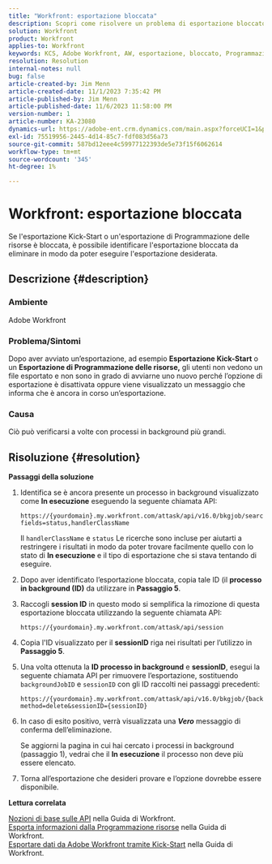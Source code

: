```yaml
---
title: "Workfront: esportazione bloccata"
description: Scopri come risolvere un problema di esportazione bloccato da Adobe Workfront.
solution: Workfront
product: Workfront
applies-to: Workfront
keywords: KCS, Adobe Workfront, AW, esportazione, bloccato, Programmazione delle risorse, Kick-start, API, Risoluzione dei problemi
resolution: Resolution
internal-notes: null
bug: false
article-created-by: Jim Menn
article-created-date: 11/1/2023 7:35:42 PM
article-published-by: Jim Menn
article-published-date: 11/6/2023 11:58:00 PM
version-number: 1
article-number: KA-23080
dynamics-url: https://adobe-ent.crm.dynamics.com/main.aspx?forceUCI=1&pagetype=entityrecord&etn=knowledgearticle&id=f76869d7-ed78-ee11-8179-6045bd006268
exl-id: 75519956-2445-4d14-85c7-fdf083d56a73
source-git-commit: 587bd12eee4c59977122393de5e73f15f6062614
workflow-type: tm+mt
source-wordcount: '345'
ht-degree: 1%

---
```


# Workfront: esportazione bloccata


Se l&#39;esportazione Kick-Start o un&#39;esportazione di Programmazione delle risorse è bloccata, è possibile identificare l&#39;esportazione bloccata da eliminare in modo da poter eseguire l&#39;esportazione desiderata.

## Descrizione {#description}


### Ambiente

Adobe Workfront



### Problema/Sintomi

Dopo aver avviato un’esportazione, ad esempio <b>Esportazione Kick-Start</b> o un <b>Esportazione di Programmazione delle risorse,</b> gli utenti non vedono un file esportato e non sono in grado di avviarne uno nuovo perché l’opzione di esportazione è disattivata oppure viene visualizzato un messaggio che informa che è ancora in corso un’esportazione.



### Causa

Ciò può verificarsi a volte con processi in background più grandi.


## Risoluzione {#resolution}


<b>Passaggi della soluzione</b>



1. Identifica se è ancora presente un processo in background visualizzato come <b>In esecuzione</b> eseguendo la seguente chiamata API:


   ```
   https://{yourdomain}.my.workfront.com/attask/api/v16.0/bkgjob/search?fields=status,handlerClassName
   ```




   Il `handlerClassName` e `status` Le ricerche sono incluse per aiutarti a restringere i risultati in modo da poter trovare facilmente quello con lo stato di <b>In esecuzione</b> e il tipo di esportazione che si stava tentando di eseguire.

1. Dopo aver identificato l’esportazione bloccata, copia tale ID (il <b>processo in background (ID)</b> da utilizzare in <b>Passaggio 5</b>.

1. Raccogli <b>session ID</b> in questo modo si semplifica la rimozione di questa esportazione bloccata utilizzando la seguente chiamata API:


   ```
   https://{yourdomain}.my.workfront.com/attask/api/session
   ```




1. Copia l&#39;ID visualizzato per il <b>sessionID</b> riga nei risultati per l’utilizzo in <b>Passaggio 5</b>.

1. Una volta ottenuta la <b>ID processo in background</b> e <b>sessionID</b>, esegui la seguente chiamata API per rimuovere l’esportazione, sostituendo `backgroundJobID` e `sessionID` con gli ID raccolti nei passaggi precedenti:


   ```
   https://{yourdomain}.my.workfront.com/attask/api/v16.0/bkgjob/{backgroundJobID}?method=delete&sessionID={sessionID}
   ```




1. In caso di esito positivo, verrà visualizzata una <b>*Vero</b>* messaggio di conferma dell’eliminazione.

   Se aggiorni la pagina in cui hai cercato i processi in background (passaggio 1), vedrai che il <b>In esecuzione</b> il processo non deve più essere elencato.

1. Torna all’esportazione che desideri provare e l’opzione dovrebbe essere disponibile.



<b>Lettura correlata</b>

[Nozioni di base sulle API](https://experienceleague.adobe.com/docs/workfront/using/adobe-workfront-api/api-general-information/api-basics.html) nella Guida di Workfront.<br>
[Esporta informazioni dalla Programmazione risorse](https://experienceleague.adobe.com/docs/workfront/using/manage-resources/resource-planning-in-adobe-workfront/export-resource-planner.html) nella Guida di Workfront.<br>
[Esportare dati da Adobe Workfront tramite Kick-Start](https://experienceleague.adobe.com/docs/workfront/using/administration-and-setup/manage-wf/kick-starts/export-data-from-wf-via-kick-starts.html) nella Guida di Workfront.
